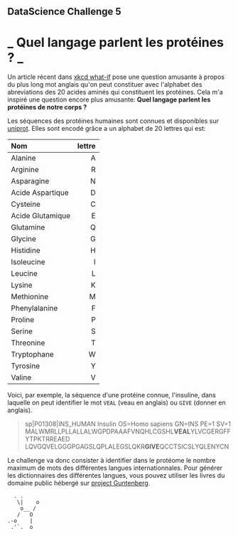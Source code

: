 ## DataScience Challenge 5
# _ Quel langage parlent les protéines ? _

Un article récent dans [xkcd what-if](https://web.archive.org/web/20161205231341/http://what-if.xkcd.com/153/) pose une question amusante à propos du plus long mot anglais qu'on peut constituer avec l'alphabet des abreviations des 20 acides aminés qui constituent les protéines. Cela m'a inspiré une question encore plus amusante: **Quel langage parlent les protéines de notre corps ?**

Les séquences des protéines humaines sont connues et disponibles sur [uniprot](http://www.uniprot.org/proteomes/UP000005640). Elles sont encodé grâce a un alphabet de 20 lettres qui est:

|Nom    | lettre|
|:------|------:|
| Alanine | A   |
| Arginine | R   |
| Asparagine | N   |
| Acide Aspartique | D   |
| Cysteine | C   |
| Acide Glutamique | E   |
| Glutamine | Q   |
| Glycine | G   |
| Histidine | H   |
| Isoleucine | I   |
| Leucine | L   |
| Lysine | K   |
| Methionine | M   |
| Phenylalanine | F   |
| Proline | P   |
| Serine | S   |
| Threonine | T   |
| Tryptophane | W   |
| Tyrosine | Y   |
| Valine | V   |

Voici, par exemple, la séquence d'une protéine connue, l'insuline, dans laquelle on peut identifier le mot `VEAL` (veau en anglais) ou `GIVE` (donner en anglais).

>sp|P01308|INS_HUMAN Insulin OS=Homo sapiens GN=INS PE=1 SV=1
MALWMRLLPLLALLALWGPDPAAAFVNQHLCGSHL**VEAL**YLVCGERGFFYTPKTRREAED
LQVGQVELGGGPGAGSLQPLALEGSLQKR**GIVE**QCCTSICSLYQLENYCN

Le challenge va donc consister à identifier dans le protéome le nombre maximum de mots des différentes langues internationnales. Pour générer les dictionnaires des différentes langues, vous pouvez utiliser les livres du domaine public hébergé sur [project Guntenberg](https://www.gutenberg.org/catalog/).


      . .
       \|    o
        o__ /
       /   O
    .-o    | 
     .'`.  o

